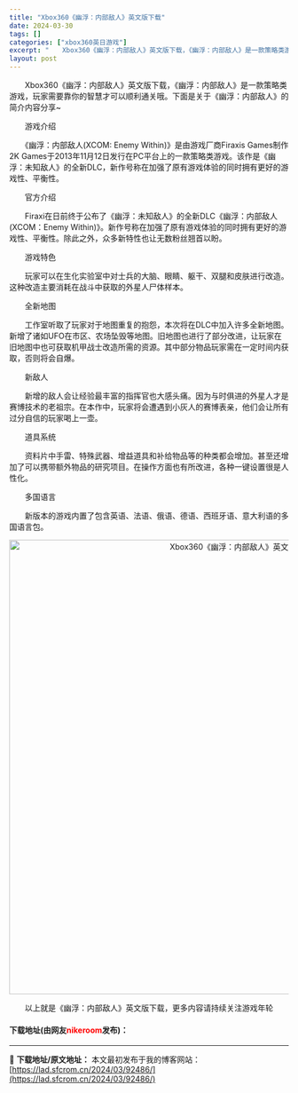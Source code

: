 ```yaml
---
title: "Xbox360《幽浮：内部敌人》英文版下载"
date: 2024-03-30
tags: []
categories: ["xbox360英日游戏"]
excerpt: "　　Xbox360《幽浮：内部敌人》英文版下载，《幽浮：内部敌人》是一款策略类游戏，玩家需要靠你的智慧才可以顺利通关哦。下面是关于《幽浮：内部敌人》的简介内容分享~ 　　游戏介绍 　　《幽浮：内部敌人(XCOM: Enemy Within)》是由游戏厂商Firaxis Games制作2K Games&hellip;"
layout: post
---
```


 <p>　　Xbox360《幽浮：内部敌人》英文版下载，《幽浮：内部敌人》是一款策略类游戏，玩家需要靠你的智慧才可以顺利通关哦。下面是关于《幽浮：内部敌人》的简介内容分享~</p> <p>　　游戏介绍</p> <p>　　《幽浮：内部敌人(XCOM: Enemy Within)》是由游戏厂商Firaxis Games制作2K Games于2013年11月12日发行在PC平台上的一款策略类游戏。该作是《幽浮：未知敌人》的全新DLC，新作号称在加强了原有游戏体验的同时拥有更好的游戏性、平衡性。</p> <p>　　官方介绍</p> <p>　　Firaxi在日前终于公布了《幽浮：未知敌人》的全新DLC《幽浮：内部敌人(XCOM：Enemy Within)》。新作号称在加强了原有游戏体验的同时拥有更好的游戏性、平衡性。除此之外，众多新特性也让无数粉丝翘首以盼。</p> <p>　　游戏特色</p> <p>　　玩家可以在生化实验室中对士兵的大脑、眼睛、躯干、双腿和皮肤进行改造。这种改造主要消耗在战斗中获取的外星人尸体样本。</p> <p>　　全新地图</p> <p>　　工作室听取了玩家对于地图重复的抱怨，本次将在DLC中加入许多全新地图。新增了诸如UFO在市区、农场坠毁等地图。旧地图也进行了部分改进，让玩家在旧地图中也可获取机甲战士改造所需的资源。其中部分物品玩家需在一定时间内获取，否则将会自爆。</p> <p>　　新敌人</p> <p>　　新增的敌人会让经验最丰富的指挥官也大感头痛。因为与时俱进的外星人才是赛博技术的老祖宗。在本作中，玩家将会遭遇到小灰人的赛博表亲，他们会让所有过分自信的玩家喝上一壶。</p> <p>　　道具系统</p> <p>　　资料片中手雷、特殊武器、增益道具和补给物品等的种类都会增加。甚至还增加了可以携带额外物品的研究项目。在操作方面也有所改进，各种一键设置很是人性化。</p> <p>　　多国语言</p> <p>　　新版本的游戏内置了包含英语、法语、俄语、德语、西班牙语、意大利语的多国语言包。</p> <p align="center"><img align="" border="0" src="https://lad.sfcrom.cn/wp-content/uploads/2024/03/20240330_6607d5373f979.jpg" width="819" alt="Xbox360《幽浮：内部敌人》英文版下载" /></p> <p>　　以上就是《幽浮：内部敌人》英文版下载，更多内容请持续关注游戏年轮</p> <p><h4>下载地址(由网友<font color="red">nikeroom</font>发布)：</h4></p> 

---
📖 **下载地址/原文地址：** 本文最初发布于我的博客网站：[https://lad.sfcrom.cn/2024/03/92486/](https://lad.sfcrom.cn/2024/03/92486/)
